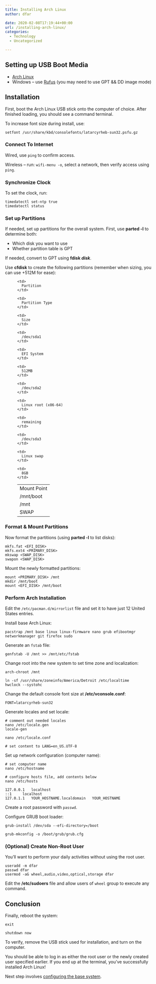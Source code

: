 ```yaml
---
title: Installing Arch Linux
author: dfar

date: 2020-02-08T17:19:44+00:00
url: /installing-arch-linux/
categories:
  - Technology
  - Uncategorized

---
```

 

## Setting up USB Boot Media

* [Arch Linux](https://wiki.archlinux.org/index.php/USB_flash_installation_medium#Using_basic_command_line_utilities)
* Windows &#8211; use [Rufus][1] (you may need to use GPT && DD image mode)

## Installation

First, boot the Arch Linux USB stick onto the computer of choice. After finished loading, you should see a command terminal.

To increase font size during install, use:

<pre class="wp-block-code"><code>setfont /usr/share/kbd/consolefonts/latarcyrheb-sun32.psfu.gz</code></pre>

### Connect To Internet

Wired, use `ping` to confirm access.

Wireless &#8211; run: `wifi-menu -o`, select a network, then verify access using `ping`.

### Synchronize Clock

To set the clock, run:

<pre class="wp-block-code"><code>timedatectl set-ntp true
timedatectl status</code></pre>

### Set up Partitions

If needed, set up partitions for the overall system. First, use **parted -l** to determine both:

  * Which disk you want to use
  * Whether partition table is GPT

If needed, convert to GPT using **fdisk _disk_**.

Use **cfdisk** to create the following partitions (remember when sizing, you can use +512M for ease):<figure class="wp-block-table is-style-stripes">

<table class="">
  <tr>
    <td>
      Mount Point
    </td>
    
    <td>
      Partition
    </td>
    
    <td>
      Partition Type
    </td>
    
    <td>
      Size
    </td>
  </tr>
  
  <tr>
    <td>
      /mnt/boot
    </td>
    
    <td>
      /dev/sda1
    </td>
    
    <td>
      EFI System
    </td>
    
    <td>
      512MB
    </td>
  </tr>
  
  <tr>
    <td>
      /mnt
    </td>
    
    <td>
      /dev/sda2
    </td>
    
    <td>
      Linux root (x86-64)
    </td>
    
    <td>
      remaining
    </td>
  </tr>
  
  <tr>
    <td>
      SWAP
    </td>
    
    <td>
      /dev/sda3
    </td>
    
    <td>
      Linux swap
    </td>
    
    <td>
      8GB
    </td>
  </tr>
</table></figure> 

### Format & Mount Partitions

Now format the partitions (using **parted -l** to list disks):

<pre class="wp-block-code"><code>mkfs.fat &lt;EFI_DISK>
mkfs.ext4 &lt;PRIMARY_DISK>
mkswap &lt;SWAP_DISK>
swapon &lt;SWAP_DISK></code></pre>

Mount the newly formatted partitions:

<pre class="wp-block-code"><code>mount &lt;PRIMARY_DISK> /mnt
mkdir /mnt/boot
mount &lt;EFI_DISK> /mnt/boot</code></pre>

### Perform Arch Installation

Edit the `/etc/pacman.d/mirrorlist` file and set it to have just 12 United States entries.

Install base Arch Linux:

<pre class="wp-block-code"><code>pacstrap /mnt base linux linux-firmware nano grub efibootmgr networkmanager git firefox sudo</code></pre>

Generate an `fstab` file:

<pre class="wp-block-code"><code>genfstab -U /mnt >> /mnt/etc/fstab</code></pre>

Change root into the new system to set time zone and localization:

<pre class="wp-block-code"><code>arch-chroot /mnt

ln -sf /usr/share/zoneinfo/America/Detroit /etc/localtime
hwclock --systohc</code></pre>

Change the default console font size at **/etc/vconsole.conf**:

<pre class="wp-block-code"><code>FONT=latarcyrheb-sun32</code></pre>

Generate locales and set locale:

<pre class="wp-block-code"><code># comment out needed locales
nano /etc/locale.gen
locale-gen

nano /etc/locale.conf

# set content to LANG=en_US.UTF-8</code></pre>

Set up network configuration (computer name):

<pre class="wp-block-code"><code># set computer name
nano /etc/hostname 

# configure hosts file, add contents below
nano /etc/hosts

127.0.0.1	localhost
::1		localhost
127.0.1.1	YOUR_HOSTNAME.localdomain	YOUR_HOSTNAME</code></pre>

Create a root password with `passwd`.

Configure GRUB boot loader:

<pre class="wp-block-code"><code>grub-install /dev/sda --efi-directory=/boot

grub-mkconfig -o /boot/grub/grub.cfg</code></pre>

### (Optional) Create Non-Root User

You&#8217;ll want to perform your daily activities without using the root user.

<pre class="wp-block-code"><code>useradd -m dfar
passwd dfar
usermod -aG wheel,audio,video,optical,storage dfar</code></pre>

Edit the **/etc/sudoers** file and allow users of `wheel` group to execute any command.

## Conclusion

Finally, reboot the system:

<pre class="wp-block-code"><code>exit

shutdown now</code></pre>

To verify, remove the USB stick used for installation, and turn on the computer.

You should be able to log in as either the root user or the newly created user specified earlier. If you end up at the terminal, you&#8217;ve successfully installed Arch Linux!

Next step involves [configuring the base system][2].

 [1]: https://wiki.archlinux.org/index.php/USB_flash_installation_media#Using_Rufus
 [2]: https://dfar.io/configuring-installed-arch-linux/
